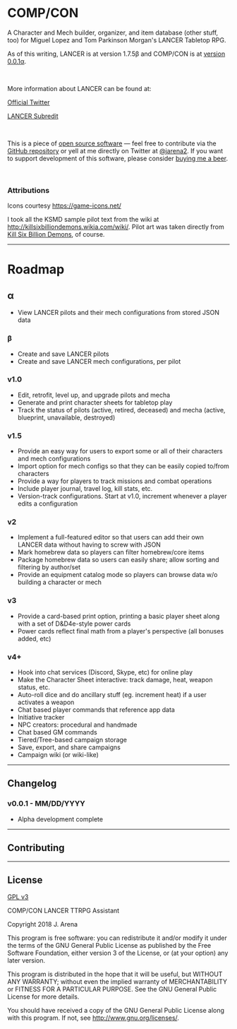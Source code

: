 # COMP/CON
 A Character and Mech builder, organizer, and item database (other stuff, too) for Miguel Lopez and Tom Parkinson Morgan's LANCER Tabletop RPG.
 
 As of this writing, LANCER is at version 1.7.5β and COMP/CON is at [version 0.0.1α](#changelog).

<br>

 More information about LANCER can be found at: 

 [Official Twitter](https://twitter.com/lancer_rpg)

 [LANCER Subredit](https://www.reddit.com/r/LancerRPG/)

 <br>

 This is a piece of [open source software](#license) — feel free to contribute via the [GitHub repository](https://github.com/jarena3/compcon) or yell at me directly on Twitter at [@jarena2](https://www.twitter.com/jarena2). If you want to support development of this software, please consider [buying me a beer](buymeacoff.ee/a7xoLjHfG).

 <br>

 ### Attributions
 Icons courtesy https://game-icons.net/

 I took all the KSMD sample pilot text from the wiki at http://killsixbilliondemons.wikia.com/wiki/. Pilot art was taken directly from [Kill Six Billion Demons](), of course.

---
# Roadmap
## α
  - View LANCER pilots and their mech configurations from stored JSON data

### β
 - Create and save LANCER pilots
 - Create and save LANCER mech configurations, per pilot

### v1.0
 - Edit, retrofit, level up, and upgrade pilots and mecha
 - Generate and print character sheets for tabletop play
 - Track the status of pilots (active, retired, deceased) and mecha (active, blueprint, unavailable, destroyed)

### v1.5
 - Provide an easy way for users to export some or all of their characters and mech configurations
 - Import option for mech configs so that they can be easily copied to/from characters
 - Provide a way for players to track missions and combat operations
 - Include player journal, travel log, kill stats, etc.
 - Version-track configurations. Start at v1.0, increment whenever a player edits a configuration

### v2
 - Implement a full-featured editor so that users can add their own LANCER data without having to screw with JSON
 - Mark homebrew data so players can filter homebrew/core items
 - Package homebrew data so users can easily share; allow sorting and filtering by author/set
 - Provide an equipment catalog mode so players can browse data w/o building a character or mech

### v3
 - Provide a card-based print option, printing a basic player sheet along with a set of D&D4e-style power cards
 - Power cards reflect final math from a player's perspective (all bonuses added, etc)

### v4+
 - Hook into chat services (Discord, Skype, etc) for online play
 - Make the Character Sheet interactive: track damage, heat, weapon status, etc.
 - Auto-roll dice and do ancillary stuff (eg. increment heat) if a user activates a weapon
 - Chat based player commands that reference app data
 - Initiative tracker
 - NPC creators: procedural and handmade
 - Chat based GM commands
 - Tiered/Tree-based campaign storage
 - Save, export, and share campaigns
 - Campaign wiki (or wiki-like)
---
## Changelog
### v0.0.1 - MM/DD/YYYY
- Alpha development complete
---
## Contributing

---
## License
[GPL v3](LICENSE.md)

COMP/CON LANCER TTRPG Assistant

Copyright 2018  J. Arena

This program is free software: you can redistribute it and/or modify
it under the terms of the GNU General Public License as published by
the Free Software Foundation, either version 3 of the License, or
(at your option) any later version.

This program is distributed in the hope that it will be useful,
but WITHOUT ANY WARRANTY; without even the implied warranty of
MERCHANTABILITY or FITNESS FOR A PARTICULAR PURPOSE.  See the
GNU General Public License for more details.

You should have received a copy of the GNU General Public License
along with this program.  If not, see <http://www.gnu.org/licenses/>.


